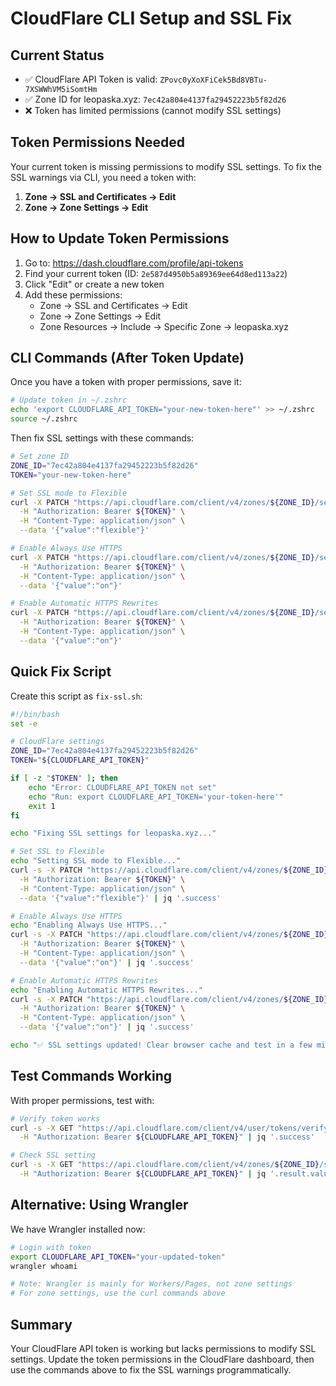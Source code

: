 # CloudFlare CLI Setup and SSL Fix

## Current Status
- ✅ CloudFlare API Token is valid: `ZPovc0yXoXFiCek5Bd8VBTu-7XSWWhVM5iSomtHm`
- ✅ Zone ID for leopaska.xyz: `7ec42a804e4137fa29452223b5f82d26`
- ❌ Token has limited permissions (cannot modify SSL settings)

## Token Permissions Needed
Your current token is missing permissions to modify SSL settings. To fix the SSL warnings via CLI, you need a token with:

1. **Zone → SSL and Certificates → Edit**
2. **Zone → Zone Settings → Edit**

## How to Update Token Permissions

1. Go to: https://dash.cloudflare.com/profile/api-tokens
2. Find your current token (ID: `2e587d4950b5a89369ee64d8ed113a22`)
3. Click "Edit" or create a new token
4. Add these permissions:
   - Zone → SSL and Certificates → Edit
   - Zone → Zone Settings → Edit
   - Zone Resources → Include → Specific Zone → leopaska.xyz

## CLI Commands (After Token Update)

Once you have a token with proper permissions, save it:

```bash
# Update token in ~/.zshrc
echo 'export CLOUDFLARE_API_TOKEN="your-new-token-here"' >> ~/.zshrc
source ~/.zshrc
```

Then fix SSL settings with these commands:

```bash
# Set zone ID
ZONE_ID="7ec42a804e4137fa29452223b5f82d26"
TOKEN="your-new-token-here"

# Set SSL mode to Flexible
curl -X PATCH "https://api.cloudflare.com/client/v4/zones/${ZONE_ID}/settings/ssl" \
  -H "Authorization: Bearer ${TOKEN}" \
  -H "Content-Type: application/json" \
  --data '{"value":"flexible"}'

# Enable Always Use HTTPS
curl -X PATCH "https://api.cloudflare.com/client/v4/zones/${ZONE_ID}/settings/always_use_https" \
  -H "Authorization: Bearer ${TOKEN}" \
  -H "Content-Type: application/json" \
  --data '{"value":"on"}'

# Enable Automatic HTTPS Rewrites
curl -X PATCH "https://api.cloudflare.com/client/v4/zones/${ZONE_ID}/settings/automatic_https_rewrites" \
  -H "Authorization: Bearer ${TOKEN}" \
  -H "Content-Type: application/json" \
  --data '{"value":"on"}'
```

## Quick Fix Script

Create this script as `fix-ssl.sh`:

```bash
#!/bin/bash
set -e

# CloudFlare settings
ZONE_ID="7ec42a804e4137fa29452223b5f82d26"
TOKEN="${CLOUDFLARE_API_TOKEN}"

if [ -z "$TOKEN" ]; then
    echo "Error: CLOUDFLARE_API_TOKEN not set"
    echo "Run: export CLOUDFLARE_API_TOKEN='your-token-here'"
    exit 1
fi

echo "Fixing SSL settings for leopaska.xyz..."

# Set SSL to Flexible
echo "Setting SSL mode to Flexible..."
curl -s -X PATCH "https://api.cloudflare.com/client/v4/zones/${ZONE_ID}/settings/ssl" \
  -H "Authorization: Bearer ${TOKEN}" \
  -H "Content-Type: application/json" \
  --data '{"value":"flexible"}' | jq '.success'

# Enable Always Use HTTPS
echo "Enabling Always Use HTTPS..."
curl -s -X PATCH "https://api.cloudflare.com/client/v4/zones/${ZONE_ID}/settings/always_use_https" \
  -H "Authorization: Bearer ${TOKEN}" \
  -H "Content-Type: application/json" \
  --data '{"value":"on"}' | jq '.success'

# Enable Automatic HTTPS Rewrites
echo "Enabling Automatic HTTPS Rewrites..."
curl -s -X PATCH "https://api.cloudflare.com/client/v4/zones/${ZONE_ID}/settings/automatic_https_rewrites" \
  -H "Authorization: Bearer ${TOKEN}" \
  -H "Content-Type: application/json" \
  --data '{"value":"on"}' | jq '.success'

echo "✅ SSL settings updated! Clear browser cache and test in a few minutes."
```

## Test Commands Working

With proper permissions, test with:

```bash
# Verify token works
curl -s -X GET "https://api.cloudflare.com/client/v4/user/tokens/verify" \
  -H "Authorization: Bearer ${CLOUDFLARE_API_TOKEN}" | jq '.success'

# Check SSL setting
curl -s -X GET "https://api.cloudflare.com/client/v4/zones/${ZONE_ID}/settings/ssl" \
  -H "Authorization: Bearer ${CLOUDFLARE_API_TOKEN}" | jq '.result.value'
```

## Alternative: Using Wrangler

We have Wrangler installed now:

```bash
# Login with token
export CLOUDFLARE_API_TOKEN="your-updated-token"
wrangler whoami

# Note: Wrangler is mainly for Workers/Pages, not zone settings
# For zone settings, use the curl commands above
```

## Summary

Your CloudFlare API token is working but lacks permissions to modify SSL settings. Update the token permissions in the CloudFlare dashboard, then use the commands above to fix the SSL warnings programmatically.